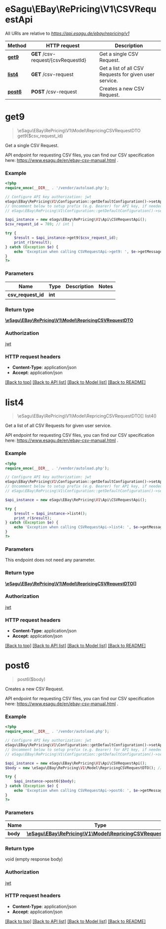 # eSagu\EBay\RePricing\V1\CSVRequestApi

All URIs are relative to *https://api.esagu.de/ebay/repricing/v1*

Method | HTTP request | Description
------------- | ------------- | -------------
[**get9**](CSVRequestApi.md#get9) | **GET** /csv-request/{csvRequestId} | Get a single CSV Request.
[**list4**](CSVRequestApi.md#list4) | **GET** /csv-request | Get a list of all CSV Requests for given user service.
[**post6**](CSVRequestApi.md#post6) | **POST** /csv-request | Creates a new CSV Request.


# **get9**
> \eSagu\EBay\RePricing\V1\Model\RepricingCSVRequestDTO get9($csv_request_id)

Get a single CSV Request.

API endpoint for requesting CSV files, you can find our CSV specification here: https://www.esagu.de/en/ebay-csv-manual.html .

### Example
```php
<?php
require_once(__DIR__ . '/vendor/autoload.php');

// Configure API key authorization: jwt
eSagu\EBay\RePricing\V1\Configuration::getDefaultConfiguration()->setApiKey('Authorization', 'YOUR_API_KEY');
// Uncomment below to setup prefix (e.g. Bearer) for API key, if needed
// eSagu\EBay\RePricing\V1\Configuration::getDefaultConfiguration()->setApiKeyPrefix('Authorization', 'Bearer');

$api_instance = new eSagu\EBay\RePricing\V1\Api\CSVRequestApi();
$csv_request_id = 789; // int | 

try {
    $result = $api_instance->get9($csv_request_id);
    print_r($result);
} catch (Exception $e) {
    echo 'Exception when calling CSVRequestApi->get9: ', $e->getMessage(), PHP_EOL;
}
?>
```

### Parameters

Name | Type | Description  | Notes
------------- | ------------- | ------------- | -------------
 **csv_request_id** | **int**|  |

### Return type

[**\eSagu\EBay\RePricing\V1\Model\RepricingCSVRequestDTO**](../Model/RepricingCSVRequestDTO.md)

### Authorization

[jwt](../../README.md#jwt)

### HTTP request headers

 - **Content-Type**: application/json
 - **Accept**: application/json

[[Back to top]](#) [[Back to API list]](../../README.md#documentation-for-api-endpoints) [[Back to Model list]](../../README.md#documentation-for-models) [[Back to README]](../../README.md)

# **list4**
> \eSagu\EBay\RePricing\V1\Model\RepricingCSVRequestDTO[] list4()

Get a list of all CSV Requests for given user service.

API endpoint for requesting CSV files, you can find our CSV specification here: https://www.esagu.de/en/ebay-csv-manual.html .

### Example
```php
<?php
require_once(__DIR__ . '/vendor/autoload.php');

// Configure API key authorization: jwt
eSagu\EBay\RePricing\V1\Configuration::getDefaultConfiguration()->setApiKey('Authorization', 'YOUR_API_KEY');
// Uncomment below to setup prefix (e.g. Bearer) for API key, if needed
// eSagu\EBay\RePricing\V1\Configuration::getDefaultConfiguration()->setApiKeyPrefix('Authorization', 'Bearer');

$api_instance = new eSagu\EBay\RePricing\V1\Api\CSVRequestApi();

try {
    $result = $api_instance->list4();
    print_r($result);
} catch (Exception $e) {
    echo 'Exception when calling CSVRequestApi->list4: ', $e->getMessage(), PHP_EOL;
}
?>
```

### Parameters
This endpoint does not need any parameter.

### Return type

[**\eSagu\EBay\RePricing\V1\Model\RepricingCSVRequestDTO[]**](../Model/RepricingCSVRequestDTO.md)

### Authorization

[jwt](../../README.md#jwt)

### HTTP request headers

 - **Content-Type**: application/json
 - **Accept**: application/json

[[Back to top]](#) [[Back to API list]](../../README.md#documentation-for-api-endpoints) [[Back to Model list]](../../README.md#documentation-for-models) [[Back to README]](../../README.md)

# **post6**
> post6($body)

Creates a new CSV Request.

API endpoint for requesting CSV files, you can find our CSV specification here: https://www.esagu.de/en/ebay-csv-manual.html .

### Example
```php
<?php
require_once(__DIR__ . '/vendor/autoload.php');

// Configure API key authorization: jwt
eSagu\EBay\RePricing\V1\Configuration::getDefaultConfiguration()->setApiKey('Authorization', 'YOUR_API_KEY');
// Uncomment below to setup prefix (e.g. Bearer) for API key, if needed
// eSagu\EBay\RePricing\V1\Configuration::getDefaultConfiguration()->setApiKeyPrefix('Authorization', 'Bearer');

$api_instance = new eSagu\EBay\RePricing\V1\Api\CSVRequestApi();
$body = new \eSagu\EBay\RePricing\V1\Model\RepricingCSVRequestDTO(); // \eSagu\EBay\RePricing\V1\Model\RepricingCSVRequestDTO | 

try {
    $api_instance->post6($body);
} catch (Exception $e) {
    echo 'Exception when calling CSVRequestApi->post6: ', $e->getMessage(), PHP_EOL;
}
?>
```

### Parameters

Name | Type | Description  | Notes
------------- | ------------- | ------------- | -------------
 **body** | [**\eSagu\EBay\RePricing\V1\Model\RepricingCSVRequestDTO**](../Model/\eSagu\EBay\RePricing\V1\Model\RepricingCSVRequestDTO.md)|  | [optional]

### Return type

void (empty response body)

### Authorization

[jwt](../../README.md#jwt)

### HTTP request headers

 - **Content-Type**: application/json
 - **Accept**: application/json

[[Back to top]](#) [[Back to API list]](../../README.md#documentation-for-api-endpoints) [[Back to Model list]](../../README.md#documentation-for-models) [[Back to README]](../../README.md)

